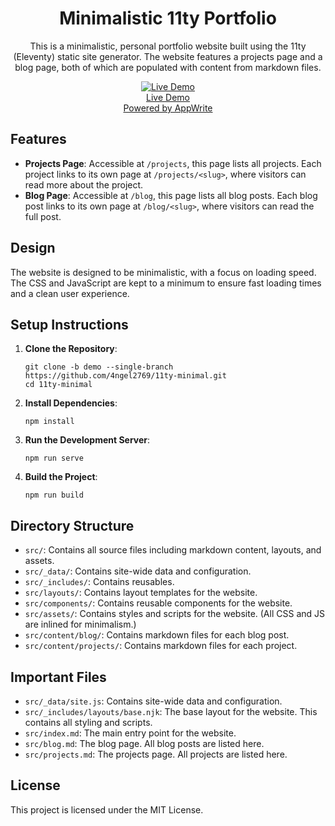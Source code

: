 <div align="center">
   <h1>Minimalistic 11ty Portfolio</h1>
   <p>This is a minimalistic, personal portfolio website built using the 11ty (Eleventy) static site generator. The website features a projects page and a blog page, both of which are populated with content from markdown files.</p>
</div>

<div align="center">
   <a href="https://11ty.sites.angellabs.xyz/" target="_blank" rel="noopener noreferrer">
      <img src="https://skillicons.dev/icons?i=appwrite" alt="Live Demo" />
      <div>
         <div>Live Demo</div>
         <div>Powered by AppWrite</div>
      </div>
   </a>
</div>

## Features

- **Projects Page**: Accessible at `/projects`, this page lists all projects. Each project links to its own page at `/projects/<slug>`, where visitors can read more about the project.
- **Blog Page**: Accessible at `/blog`, this page lists all blog posts. Each blog post links to its own page at `/blog/<slug>`, where visitors can read the full post.

## Design

The website is designed to be minimalistic, with a focus on loading speed. The CSS and JavaScript are kept to a minimum to ensure fast loading times and a clean user experience.

## Setup Instructions

1. **Clone the Repository**:

   ```
   git clone -b demo --single-branch https://github.com/4ngel2769/11ty-minimal.git
   cd 11ty-minimal
   ```

2. **Install Dependencies**:

   ```
   npm install
   ```

3. **Run the Development Server**:

   ```
   npm run serve
   ```

4. **Build the Project**:
   ```
   npm run build
   ```

## Directory Structure

- `src/`: Contains all source files including markdown content, layouts, and assets.
- `src/_data/`: Contains site-wide data and configuration.
- `src/_includes/`: Contains reusables.
- `src/layouts/`: Contains layout templates for the website.
- `src/components/`: Contains reusable components for the website.
- `src/assets/`: Contains styles and scripts for the website. (All CSS and JS are inlined for minimalism.)
- `src/content/blog/`: Contains markdown files for each blog post.
- `src/content/projects/`: Contains markdown files for each project.

## Important Files

- `src/_data/site.js`: Contains site-wide data and configuration.
- `src/_includes/layouts/base.njk`: The base layout for the website. This contains all styling and scripts.
- `src/index.md`: The main entry point for the website.
- `src/blog.md`: The blog page. All blog posts are listed here.
- `src/projects.md`: The projects page. All projects are listed here.

## License

This project is licensed under the MIT License.
